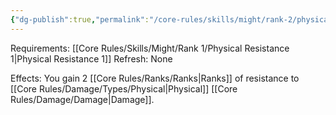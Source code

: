 ```yaml
---
{"dg-publish":true,"permalink":"/core-rules/skills/might/rank-2/physical-resistance-2/"}
---
```


Requirements: [[Core Rules/Skills/Might/Rank 1/Physical Resistance 1\|Physical Resistance 1]]
Refresh: None

Effects:
You gain 2 [[Core Rules/Ranks/Ranks\|Ranks]] of resistance to [[Core Rules/Damage/Types/Physical\|Physical]] [[Core Rules/Damage/Damage\|Damage]].